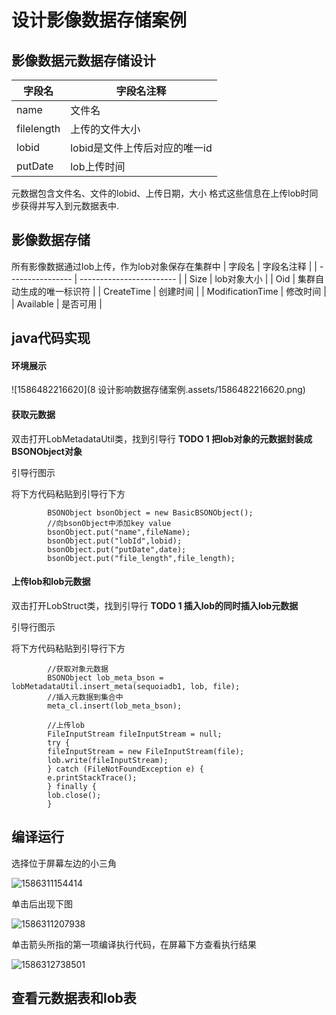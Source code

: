 # 设计影像数据存储案例

## 影像数据元数据存储设计

| 字段名    | 字段名注释                        |
| ----------- | ----------------------------- |
| name    | 文件名                        |
| filelength  | 上传的文件大小                |
| lobid       | lobid是文件上传后对应的唯一id |
| putDate  | lob上传时间                   |

元数据包含文件名、文件的lobid、上传日期，大小 格式这些信息在上传lob时同步获得并写入到元数据表中.

## 影像数据存储

所有影像数据通过lob上传，作为lob对象保存在集群中
| 字段名    | 字段名注释                        |
| ---------------- | ------------------------ |
| Size             | lob对象大小              |
| Oid              | 集群自动生成的唯一标识符 |
| CreateTime       | 创建时间                 |
| ModificationTime | 修改时间                 |
| Available        | 是否可用                 |

## java代码实现

#### 环境展示

![1586482216620](8 设计影响数据存储案例.assets/1586482216620.png)

#### 获取元数据

双击打开LobMetadataUtil类，找到引导行 **TODO 1 把lob对象的元数据封装成BSONObject对象**

引导行图示



将下方代码粘贴到引导行下方

```
        BSONObject bsonObject = new BasicBSONObject();
        //向bsonObject中添加key value
        bsonObject.put("name",fileName);
        bsonObject.put("lobId",lobid);
        bsonObject.put("putDate",date);
        bsonObject.put("file_length",file_length);
```

#### 上传lob和lob元数据

双击打开LobStruct类，找到引导行 **TODO 1 插入lob的同时插入lob元数据**

引导行图示



将下方代码粘贴到引导行下方

```
        //获取对象元数据
        BSONObject lob_meta_bson = lobMetadataUtil.insert_meta(sequoiadb1, lob, file);
        //插入元数据到集合中
        meta_cl.insert(lob_meta_bson);

        //上传lob
        FileInputStream fileInputStream = null;
        try {
        fileInputStream = new FileInputStream(file);
        lob.write(fileInputStream);
        } catch (FileNotFoundException e) {
        e.printStackTrace();
        } finally {
        lob.close();
        }
```

## 编译运行

选择位于屏幕左边的小三角

![1586311154414](E:\巨杉\S3\image\1586311154414.png)

单击后出现下图

![1586311207938](E:\巨杉\S3\image\1586311207938.png)

单击箭头所指的第一项编译执行代码，在屏幕下方查看执行结果

![1586312738501](E:\巨杉\S3\image\1586312738501.png)

## 查看元数据表和lob表

